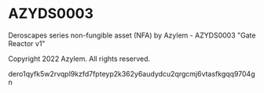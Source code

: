 # AZYDS0003
Deroscapes series non-fungible asset (NFA) by Azylem - AZYDS0003 "Gate Reactor v1"

Copyright 2022 Azylem. All rights reserved.

dero1qyfk5w2rvqpl9kzfd7fpteyp2k362y6audydcu2qrgcmj6vtasfkgqq9704gn
